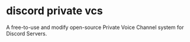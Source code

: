 # discord private vcs
 A free-to-use and modify open-source Private Voice Channel system for Discord Servers.
